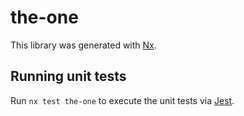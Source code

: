 # the-one

This library was generated with [Nx](https://nx.dev).

## Running unit tests

Run `nx test the-one` to execute the unit tests via [Jest](https://jestjs.io).
